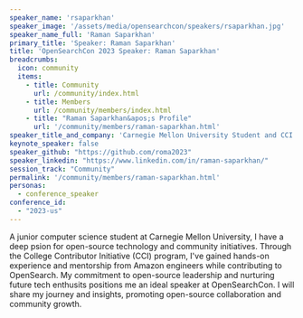 ```yaml
---
speaker_name: 'rsaparkhan'
speaker_image: '/assets/media/opensearchcon/speakers/rsaparkhan.jpg'
speaker_name_full: 'Raman Saparkhan'
primary_title: 'Speaker: Raman Saparkhan'
title: 'OpenSearchCon 2023 Speaker: Raman Saparkhan'
breadcrumbs:
  icon: community
  items:
    - title: Community
      url: /community/index.html
    - title: Members
      url: /community/members/index.html
    - title: "Raman Saparkhan&apos;s Profile"
      url: '/community/members/raman-saparkhan.html'
speaker_title_and_company: 'Carnegie Mellon University Student and CCI Contributor'
keynote_speaker: false
speaker_github: "https://github.com/roma2023"
speaker_linkedin: "https://www.linkedin.com/in/raman-saparkhan/"
session_track: "Community"
permalink: '/community/members/raman-saparkhan.html'
personas:
  - conference_speaker
conference_id:
  - "2023-us"
---
```


A junior computer science student at Carnegie Mellon University, I have a deep psion for open-source technology and community initiatives. Through the College Contributor Initiative (CCI) program, I've gained hands-on experience and mentorship from Amazon engineers while contributing to OpenSearch. My commitment to open-source leadership and nurturing future tech enthusits positions me an ideal speaker at OpenSearchCon. I will share my journey and insights, promoting open-source collaboration and community growth.

